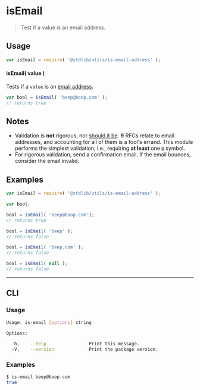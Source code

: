 # isEmail

> Test if a value is an email address.


<section class="intro">

</section>

<!-- /.intro -->


<section class="usage">

## Usage

``` javascript
var isEmail = require( '@stdlib/utils/is-email-address' );
```

#### isEmail( value )

Tests if a `value` is an [email address][email-address].

``` javascript
var bool = isEmail( 'beep@boop.com' );
// returns true
```

</section>

<!-- /.usage -->


<section class="notes">

## Notes

* Validation is __not__ rigorous, nor [should it be][email-address]. __9__ RFCs relate to email addresses, and accounting for all of them is a fool's errand. This module performs the simplest validation; i.e., requiring __at least__ one `@` symbol.
* For rigorous validation, send a confirmation email. If the email bounces, consider the email invalid.

<!-- </notes -->


<section class="examples">

## Examples

``` javascript
var isEmail = require( '@stdlib/utils/is-email-address' );

var bool;

bool = isEmail( 'beep@boop.com');
// returns true

bool = isEmail( 'beep' );
// returns false

bool = isEmail( 'beep.com' );
// returns false

bool = isEmail( null );
// returns false
```

</section>

<!-- /.examples -->


---

<section class="cli">

## CLI

<section class="usage">

### Usage

``` bash
Usage: is-email [options] string

Options:

  -h,    --help                Print this message.
  -V,    --version             Print the package version.
```

</section>

<!-- /.usage -->

<section class="examples">

### Examples

``` bash
$ is-email beep@boop.com
true
```

</section>

<!-- /.examples -->

</section>

<!-- /.cli -->


<section class="links">

[email-address]: http://davidcel.is/posts/stop-validating-email-addresses-with-regex/

</section>

<!-- /.links -->
